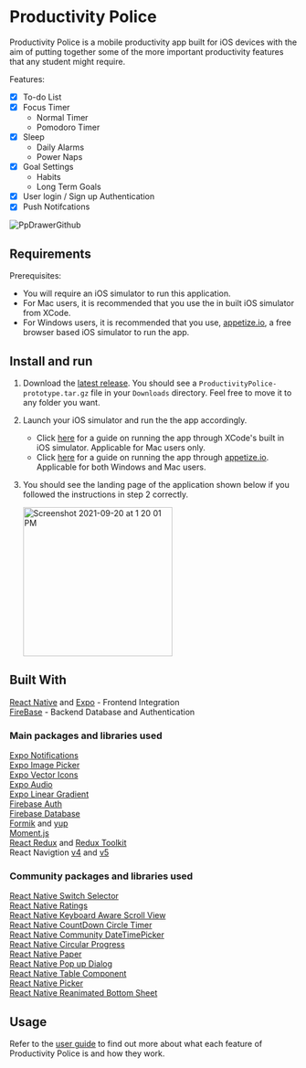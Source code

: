 # Productivity Police

Productivity Police is a mobile productivity app built for iOS devices with the aim of putting together some of the more important 
productivity features that any student might require.

Features:
- [x] To-do List
- [x] Focus Timer
  * Normal Timer
  * Pomodoro Timer
- [x] Sleep
  * Daily Alarms
  * Power Naps
- [x] Goal Settings
  * Habits
  * Long Term Goals
- [x] User login / Sign up Authentication
- [x] Push Notifcations

![PpDrawerGithub](https://user-images.githubusercontent.com/85099754/134702201-a1458a39-1582-445d-abd0-83e1369f3735.gif)


## Requirements

Prerequisites: 
* You will require an iOS simulator to run this application.
* For Mac users, it is recommended that you use  the in built iOS simulator from XCode.
* For Windows users, it is recommended that you use, [appetize.io](https://appetize.io), a free browser based iOS simulator to run the app.

## Install and run

1. Download the [latest release](https://github.com/Javiier-pzk/Productivity-Police/releases/tag/v1.0). 
You should see a `ProductivityPolice-prototype.tar.gz` file in your `Downloads` directory. Feel free to move it to any folder you want.
2. Launch your iOS simulator and run the the app accordingly.
    * Click [here](https://drive.google.com/file/d/1RFxTApI8pwJo9EVXqKympwKQFJq4ttYF/view?usp=sharing) for a guide on running the app through XCode's built in iOS simulator. Applicable for Mac users only.
    * Click [here](https://drive.google.com/file/d/1jAob3wqFNWETLulDVPnDRuUENGXRMWU1/view?usp=sharing) for a guide on running the app through [appetize.io](https://appetize.io). Applicable for both Windows and Mac users.
3. You should see the landing page of the application shown below if you followed the instructions in step 2 correctly.

     <img width="261" alt="Screenshot 2021-09-20 at 1 20 01 PM" src="https://user-images.githubusercontent.com/85099754/133959932-3e55004a-f6c9-4013-8d2c-a3aedc016a85.png">

## Built With
[React Native](https://reactnative.dev) and [Expo](https://expo.dev) - Frontend Integration <br/>
[FireBase](https://firebase.google.com) - Backend Database and Authentication

### Main packages and libraries used
[Expo Notifications](https://docs.expo.dev/versions/latest/sdk/notifications/) <br/>
[Expo Image Picker](https://docs.expo.dev/versions/latest/sdk/imagepicker/) <br/>
[Expo Vector Icons](https://docs.expo.dev/guides/icons/) <br/>
[Expo Audio](https://docs.expo.dev/versions/latest/sdk/audio/) <br/>
[Expo Linear Gradient](https://docs.expo.dev/versions/latest/sdk/linear-gradient/) <br/>
[Firebase Auth](https://firebase.google.com/docs/reference/js/auth) <br/>
[Firebase Database](https://firebase.google.com/docs/reference/js/database) <br/>
[Formik](https://formik.org/docs/overview) and [yup](https://www.npmjs.com/package/yup) <br/>
[Moment.js](https://momentjs.com/docs/) <br/>
[React Redux](https://react-redux.js.org/api/hooks) and [Redux Toolkit](https://redux-toolkit.js.org/usage/usage-guide) <br/>
React Navigtion [v4](https://reactnavigation.org/docs/4.x/getting-started) and [v5](https://reactnavigation.org/docs/5.x/getting-started) <br/>

### Community packages and libraries used
[React Native Switch Selector](https://docs.expo.dev/versions/latest/sdk/audio/) <br/>
[React Native Ratings](https://docs.expo.dev/versions/latest/sdk/audio/) <br/>
[React Native Keyboard Aware Scroll View](https://www.npmjs.com/package/react-native-keyboard-aware-scroll-view) <br/>
[React Native CountDown Circle Timer](https://github.com/vydimitrov/react-countdown-circle-timer) <br/>
[React Native Community DateTimePicker](https://www.npmjs.com/package/@react-native-community/datetimepicker) <br/>
[React Native Circular Progress](https://www.npmjs.com/package/react-native-circular-progress) <br/>
[React Native Paper](https://callstack.github.io/react-native-paper/) <br/>
[React Native Pop up Dialog](https://www.npmjs.com/package/react-native-popup-dialog) <br/>
[React Native Table Component](https://www.npmjs.com/package/react-native-table-component) <br/>
[React Native Picker](https://github.com/react-native-picker/picker) <br/>
[React Native Reanimated Bottom Sheet](https://github.com/osdnk/react-native-reanimated-bottom-sheet)


## Usage
Refer to the [user guide](https://github.com/Javiier-pzk/Productivity-Police/blob/master/docs/UserGuide.md) to find out more about what each feature of Productivity Police is and how they work.
